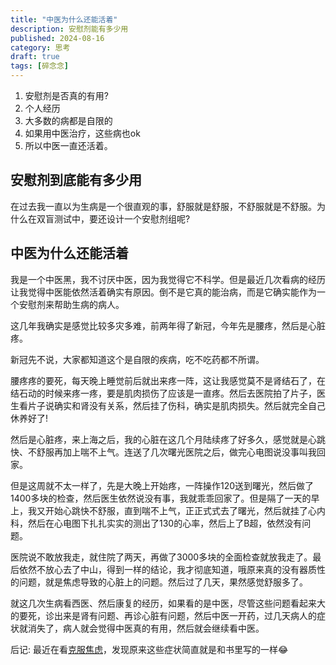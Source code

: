 ```yaml
---
title: "中医为什么还能活着"
description: 安慰剂能有多少用
published: 2024-08-16
category: 思考
draft: true
tags: [碎念念] 
---
```

1. 安慰剂是否真的有用?
2. 个人经历
3. 大多数的病都是自限的
4. 如果用中医治疗，这些病也ok
5. 所以中医一直还活着。



## 安慰剂到底能有多少用
在过去我一直以为生病是一个很直观的事，舒服就是舒服，不舒服就是不舒服。为什么在双盲测试中，要还设计一个安慰剂组呢?

## 中医为什么还能活着

我是一个中医黑，我不讨厌中医，因为我觉得它不科学。但是最近几次看病的经历让我觉得中医能依然活着确实有原因。倒不是它真的能治病，而是它确实能作为一个安慰剂来帮助生病的病人。

这几年我确实是感觉比较多灾多难，前两年得了新冠，今年先是腰疼，然后是心脏疼。

新冠先不说，大家都知道这个是自限的疾病，吃不吃药都不所谓。

腰疼疼的要死，每天晚上睡觉前后就出来疼一阵，这让我感觉莫不是肾结石了，在结石动的时候来疼一疼，要是肌肉损伤了应该是一直疼。然后去医院拍了片子，医生看片子说确实和肾没有关系，然后挂了伤科，确实是肌肉损失。然后就完全自己休养好了!

然后是心脏疼，来上海之后，我的心脏在这几个月陆续疼了好多久，感觉就是心跳快、不舒服再加上喘不上气。连送了几次曙光医院之后，做完心电图说没事叫我回家。

但是这周就不太一样了，先是大晚上开始疼，一阵操作120送到曙光，然后做了1400多块的检查，然后医生依然说没有事，我就乖乖回家了。但是隔了一天的早上，我又开始心跳快不舒服，直到喘不上气，正正式式去了曙光，然后就挂了心内科，然后在心电图下扎扎实实的测出了130的心率，然后上了B超，依然没有问题。

医院说不敢放我走，就住院了两天，再做了3000多块的全面检查就放我走了。最后依然不放心去了中山，得到一样的结论，我才彻底知道，哦原来真的没有器质性的问题，就是焦虑导致的心脏上的问题。然后过了几天，果然感觉舒服多了。

就这几次生病看西医、然后康复的经历，如果看的是中医，尽管这些问题看起来大的要死，诊出来是肾有问题、再诊心脏有问题，然后中医一开药，过几天病人的症状就消失了，病人就会觉得中医真的有用，然后就会继续看中医。

后记:
最近在看[克服焦虑]()，发现原来这些症状简直就是和书里写的一样😂